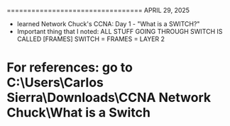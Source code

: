 =================================
APRIL 29, 2025
- learned Network Chuck's CCNA: Day 1 -  "What is a SWITCH?"
- Important thing that I noted: ALL STUFF GOING THROUGH SWITCH IS CALLED [FRAMES]
		SWITCH = FRAMES = LAYER 2

For references: 
go to C:\Users\Carlos Sierra\Downloads\CCNA Network Chuck\What is a Switch
================================

